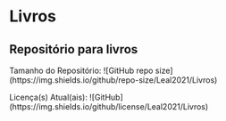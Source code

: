 # Livros
## Repositório para livros
<p>Tamanho do Repositório: ![GitHub repo size](https://img.shields.io/github/repo-size/Leal2021/Livros)
<p>Licença(s) Atual(ais): ![GitHub](https://img.shields.io/github/license/Leal2021/Livros)
